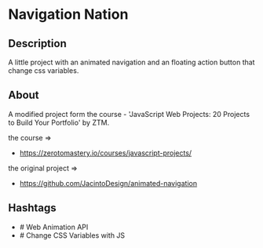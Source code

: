 # Navigation Nation

## Description

A little project with an animated navigation and an floating action button that change css variables.


## About

A modified project form the course - 'JavaScript Web Projects: 20 Projects to Build Your Portfolio' by ZTM.

the course =>
- https://zerotomastery.io/courses/javascript-projects/

the original project =>
- https://github.com/JacintoDesign/animated-navigation


## Hashtags

- \# Web Animation API
- \# Change CSS Variables with JS
